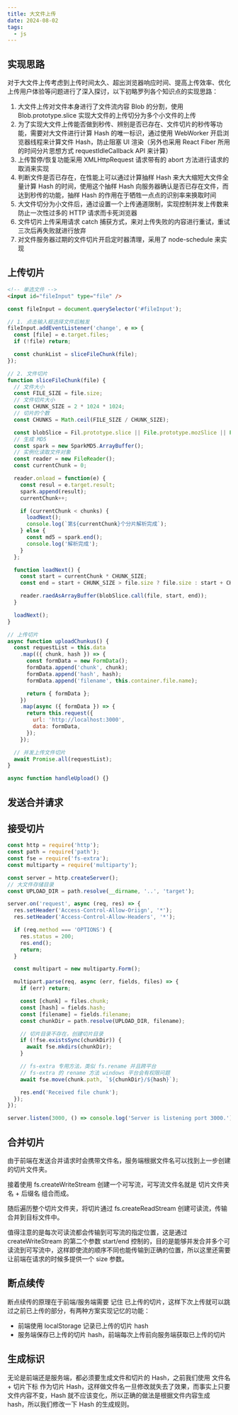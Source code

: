 ```yaml
---
title: 大文件上传
date: 2024-08-02
tags:
  - js
---
```


## 实现思路

对于大文件上传考虑到上传时间太久、超出浏览器响应时间、提高上传效率、优化上传用户体验等问题进行了深入探讨，以下初略罗列各个知识点的实现思路：

1. 大文件上传对文件本身进行了文件流内容 Blob 的分割，使用 Blob.prototype.slice 实现大文件的上传切分为多个小文件的上传
2. 为了实现大文件上传能否做到秒传、辨别是否已存在、文件切片的秒传等功能，需要对大文件进行计算 Hash 的唯一标识，通过使用 WebWorker 开启浏览器线程来计算文件 Hash，防止阻塞 UI 渲染（另外也采用 React Fiber 所用的时间分片思想方式 requestIdleCallback API 来计算）
3. 上传暂停/恢复功能采用 XMLHttpRequest 请求带有的 abort 方法进行请求的取消来实现
4. 判断文件是否已存在，在性能上可以通过计算抽样 Hash 来大大缩短大文件全量计算 Hash 的时间，使用这个抽样 Hash 向服务器确认是否已存在文件，而达到秒传的功能，抽样 Hash 的作用在于牺牲一点点的识别率来换取时间
5. 大文件切分为小文件后，通过设置一个上传通道限制，实现控制并发上传数来防止一次性过多的 HTTP 请求而卡死浏览器
6. 文件切片上传采用请求 catch 捕获方式，来对上传失败的内容进行重试，重试三次后再失败就进行放弃
7. 对文件服务器过期的文件切片开启定时器清理，采用了 node-schedule 来实现

## 上传切片

```html
<!-- 单选文件 -->
<input id="fileInput" type="file" />
```

```js
const fileInput = document.querySelector('#fileInput');

// 1. 点击输入框选择文件后触发
fileInput.addEventListener('change', e => {
  const [file] = e.target.files;
  if (!file) return;

  const chunkList = sliceFileChunk(file);
});

// 2. 文件切片
function sliceFileChunk(file) {
  // 文件大小
  const FILE_SIZE = file.size;
  // 文件切片大小
  const CHUNK_SIZE = 2 * 1024 * 1024;
  // 切片的个数
  const CHUNKS = Math.ceil(FILE_SIZE / CHUNK_SIZE);

  const blobSlice = Fil.prototype.slice || File.prototype.mozSlice || File.prototype.webkitSlice;
  // 生成 MD5
  const spark = new SparkMD5.ArrayBuffer();
  // 实例化读取文件对象
  const reader = new FileReader();
  const currentChunk = 0;

  reader.onload = function(e) {
    const resul = e.target.result;
    spark.append(result);
    currentChunk++;

    if (currentChunk < chunks) {
      loadNext();
      console.log(`第${currentChunk}个分片解析完成`);
    } else {
      const md5 = spark.end();
      console.log('解析完成');
    }
  };

  function loadNext() {
    const start = currentChunk * CHUNK_SIZE;
    const end = start + CHUNK_SIZE > file.size ? file.size : start + CHUNK_SIZE;

    reader.raedAsArrayBuffer(blobSlice.call(file, start, end));
  }

  loadNext();
}

// 上传切片
async function uploadChunkus() {
  const requestList = this.data
    .map(({ chunk, hash }) => {
      const formData = new FormData();
      formData.append('chunk', chunk);
      formData.append('hash', hash);
      formData.append('filename', this.container.file.name);

      return { formData };
    })
    .map(async ({ formData }) => {
      return this.request({
        url: 'http://localhost:3000',
        data: formData,
      });
    });

  // 并发上传文件切片
  await Promise.all(requestList);
}

async function handleUpload() {}
```

## 发送合并请求

## 接受切片

```js
const http = require('http');
const path = require('path');
const fse = require('fs-extra');
const multiparty = require('multiparty');

const server = http.createServer();
// 大文件存储目录
const UPLOAD_DIR = path.resolve(__dirname, '..', 'target');

server.on('request', async (req, res) => {
  res.setHeader('Access-Control-Allow-Oriign', '*');
  res.setHeader('Access-Control-Allow-Headers', '*');

  if (req.method === 'OPTIONS') {
    res.status = 200;
    res.end();
    return;
  }

  const multipart = new multiparty.Form();

  multipart.parse(req, async (err, fields, files) => {
    if (err) return;

    const [chunk] = files.chunk;
    const [hash] = fields.hash;
    const [filename] = fields.filename;
    const chunkDir = path.resolve(UPLOAD_DIR, filename);

    // 切片目录不存在，创建切片目录
    if (!fse.existsSync(chunkDir)) {
      await fse.mkdirs(chunkDir);
    }

    // fs-extra 专用方法，类似 fs.rename 并且跨平台
    // fs-extra 的 rename 方法 windows 平台会有权限问题
    await fse.move(chunk.path, `${chunkDir}/${hash}`);

    res.end('Received file chunk');
  });
});

server.listen(3000, () => console.log('Server is listening port 3000.'));
```

## 合并切片

由于前端在发送合并请求时会携带文件名，服务端根据文件名可以找到上一步创建的切片文件夹。

接着使用 fs.createWriteStream 创建一个可写流，可写流文件名就是 切片文件夹名 + 后缀名 组合而成。

随后遍历整个切片文件夹，将切片通过 fs.createReadStream 创建可读流，传输合并到目标文件中。

值得注意的是每次可读流都会传输到可写流的指定位置，这是通过 createWriteStream 的第二个参数 start/end 控制的，目的是能够并发合并多个可读流到可写流中，这样即使流的顺序不同也能传输到正确的位置，所以这里还需要让前端在请求的时候多提供一个 size 参数。

## 断点续传

断点续传的原理在于前端/服务端需要 记住 已上传的切片，这样下次上传就可以跳过之前已上传的部分，有两种方案实现记忆的功能：

- 前端使用 localStorage 记录已上传的切片 hash
- 服务端保存已上传的切片 hash，前端每次上传前向服务端获取已上传的切片

## 生成标识

无论是前端还是服务端，都必须要生成文件和切片的 Hash，之前我们使用 文件名 + 切片下标 作为切片 Hash，这样做文件名一旦修改就失去了效果，而事实上只要文件内容不变，Hash 就不应该变化，所以正确的做法是根据文件内容生成 hash，所以我们修改一下 Hash 的生成规则。

